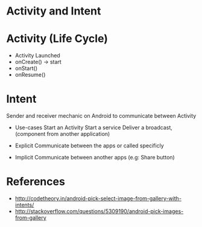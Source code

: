# Activity and Intent

# Activity (Life Cycle)
- Activity Launched
- onCreate() -> start
- onStart()
- onResume()

# Intent
Sender and receiver mechanic on Android to communicate between Activity
- Use-cases
    Start an Activity
    Start a service
    Deliver a broadcast, (component from another application)

- Explicit
    Communicate between the apps or called specificly

- Implicit
    Communicate between another apps (e.g: Share button)

# References
- http://codetheory.in/android-pick-select-image-from-gallery-with-intents/
- http://stackoverflow.com/questions/5309190/android-pick-images-from-gallery
